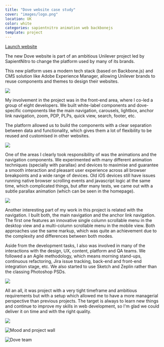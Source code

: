 ```yaml
---
title: "Dove website case study"
cover: "images/logo.png"
location: UK
color: white
categories: sapientnitro animation web backbonejs
template: project
---
```


<p class="align-center">
<a class="btn" role="button" href="http://www.dove.com/uk" target="_blank">Launch website</a>
</p>

The new Dove website is part of an ambitious Unilever project led by SapientNitro to change the platform used by many of its brands.

This new platform uses a modern tech stack (based on Backbone.js) and CMS solution like Adobe Experience Manager, allowing Unilever brands to reuse components and themes to design their websites.

![](/work/dove/images/0.png)

My involvement in the project was in the front-end area, where I co-led a group of eight developers. We built white-label components and dove-specific components like the main navigation, carousels, lightbox, anchor link navigation, zoom, PDP, PLPs, quick view, search, footer, etc.

The platform allowed us to build the components with a clear separation between data and functionality, which gives them a lot of flexibility to be reused and customised in other websites.

![](/work/dove/images/1.png)

One of the areas I clearly took responsibility of was the animations and the navigation components. We experimented with many different animation techniques (specially with parallax) and devices to maximise and guarantee a smooth interaction and pleasant user experience across all browser breakpoints and a wide range of devices. Old iOS devices still have issues running native browser scrolling events and javascript logic at the same time, which complicated things, but after many tests, we came out with a subtle parallax animation (which can be seen in the homepage).

![](/work/dove/images/2.jpg)

Another interesting part of my work in this project is related with the navigation. I built both, the main navigation and the anchor link navigation. The first one features an innovative single column scrollable menu in the desktop view and a multi-column scrollable menu in the mobile view. Both approaches use the same markup, which was quite an achievement due to the complexity and differences between both modes.

Aside from the development tasks, I also was involved in many of the interactions with the design, UX, content, platform and QA teams. We followed a an Agile methodology, which means morning stand-ups, continuous refactoring, Jira issue tracking, back-end and front-end integration stage, etc. We also started to use Sketch and Zeplin rather than the classing Photoshop PSDs.

![](/work/dove/images/3.jpg)

All an all, it was project with a very tight timeframe and ambitious requirements but with a setup which allowed me to have a more managerial perspective than previous projects. The target is always to learn new things and continue to improve my skills in web development, so I'm glad we could deliver it on time and with the right quality.

![](/work/dove/images/4.jpg)

![](/work/dove/images/board.jpg "Mood and project wall")

![](/work/dove/images/team.jpg "Dove team")
